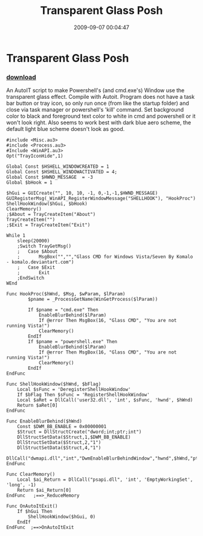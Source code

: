 ﻿---
pid:            1308
parent:         0
children:       
poster:         James Gentile
title:          Transparent Glass Posh
date:           2009-09-07 00:04:47
description:    An AutoIT script to make Powershell's (and cmd.exe's) Window use the transparent glass effect.  Compile with Autoit.  Program does not have a task bar button or tray icon, so only run once (from like the startup folder) and close via task manager or powershell's 'kill' command.  Set background color to black and foreground text color to white in cmd and powershell or it won't look right.  Also seems to work best with dark blue aero scheme, the default light blue scheme doesn't look as good.	
format:         text
---

# Transparent Glass Posh

### [download](1308.txt)  

An AutoIT script to make Powershell's (and cmd.exe's) Window use the transparent glass effect.  Compile with Autoit.  Program does not have a task bar button or tray icon, so only run once (from like the startup folder) and close via task manager or powershell's 'kill' command.  Set background color to black and foreground text color to white in cmd and powershell or it won't look right.  Also seems to work best with dark blue aero scheme, the default light blue scheme doesn't look as good.	

```text
#include <Misc.au3>
#include <Process.au3>
#Include <WinAPI.au3>
Opt("TrayIconHide",1) 

Global Const $HSHELL_WINDOWCREATED = 1
Global Const $HSHELL_WINDOWACTIVATED = 4;
Global Const $HWND_MESSAGE  = -3
Global $bHook = 1

$hGui = GUICreate("", 10, 10, -1, 0,-1,-1,$HWND_MESSAGE)
GUIRegisterMsg(_WinAPI_RegisterWindowMessage("SHELLHOOK"), "HookProc")
ShellHookWindow($hGui, $bHook)
ClearMemory()
;$About = TrayCreateItem("About")
TrayCreateItem("")
;$Exit = TrayCreateItem("Exit")

While 1
	sleep(20000)
	;Switch TrayGetMsg()
	;	Case $About
	;		MsgBox("","","Glass CMD for Windows Vista/Seven By Komalo - komalo.deviantart.com")
	;	Case $Exit
	;		Exit
	;EndSwitch
WEnd

Func HookProc($hWnd, $Msg, $wParam, $lParam)
		$pname = _ProcessGetName(WinGetProcess($lParam))

		If $pname = "cmd.exe" Then 
			EnableBlurBehind($lParam)
			If @error Then MsgBox(16, "Glass CMD", "You are not running Vista!")
			ClearMemory()
		EndIf
		If $pname = "powershell.exe" Then 
			EnableBlurBehind($lParam)
			If @error Then MsgBox(16, "Glass CMD", "You are not running Vista!")
			ClearMemory()
		EndIf
EndFunc

Func ShellHookWindow($hWnd, $bFlag)
    Local $sFunc = 'DeregisterShellHookWindow'
    If $bFlag Then $sFunc = 'RegisterShellHookWindow'
    Local $aRet = DllCall('user32.dll', 'int', $sFunc, 'hwnd', $hWnd)
    Return $aRet[0]
EndFunc

Func EnableBlurBehind($hWnd)
	Const $DWM_BB_ENABLE = 0x00000001
	$Struct = DllStructCreate("dword;int;ptr;int")
	DllStructSetData($Struct,1,$DWM_BB_ENABLE)
	DllStructSetData($Struct,2,"1")
	DllStructSetData($Struct,4,"1")
	DllCall("dwmapi.dll","int","DwmEnableBlurBehindWindow","hwnd",$hWnd,"ptr",DllStructGetPtr($Struct))
EndFunc

Func ClearMemory()
	Local $ai_Return = DllCall("psapi.dll", 'int', 'EmptyWorkingSet', 'long', -1)
	Return $ai_Return[0]
EndFunc   ;==>_ReduceMemory

Func OnAutoItExit()
    If $hGui Then
        ShellHookWindow($hGui, 0)
    EndIf
EndFunc  ;==>OnAutoItExit
```

